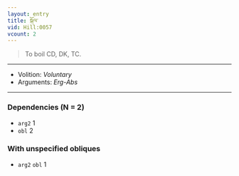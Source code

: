 ```yaml
---
layout: entry
title: སྐོལ་
vid: Hill:0057
vcount: 2
---
```

> To boil CD, DK, TC\.

---
* Volition: _Voluntary_
* Arguments: _Erg-Abs_

---

### Dependencies (N = 2)
* `arg2` 1
* `obl` 2


### With unspecified obliques
* `arg2` `obl` 1
